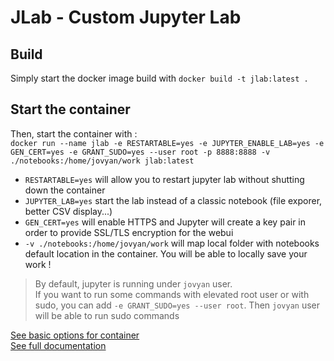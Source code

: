 # JLab - Custom Jupyter Lab 

## Build

Simply start the docker image build with `docker build -t jlab:latest .`

## Start the container

Then, start the container with :  
`docker run --name jlab -e RESTARTABLE=yes -e JUPYTER_ENABLE_LAB=yes -e GEN_CERT=yes -e GRANT_SUDO=yes --user root -p 8888:8888 -v ./notebooks:/home/jovyan/work jlab:latest`  
- `RESTARTABLE=yes` will allow you to restart jupyter lab without shutting down the container  
- `JUPYTER_LAB=yes` start the lab instead of a classic notebook (file exporer, better CSV display...)  
- `GEN_CERT=yes` will enable HTTPS and Jupyter will create a key pair in order to provide SSL/TLS encryption for the webui  
- `-v ./notebooks:/home/jovyan/work` will map local folder with notebooks default location in the container. You will be able to locally save your work !  

> By default, jupyter is running under `jovyan` user.   
> If you want to run some commands with elevated root user or with sudo, you can add `-e GRANT_SUDO=yes --user root`. Then `jovyan` user will be able to run sudo commands


[See basic options for container](https://jupyter-docker-stacks.readthedocs.io/en/latest/using/common.html)  
[See full documentation](https://jupyter-docker-stacks.readthedocs.io/en/latest/)
